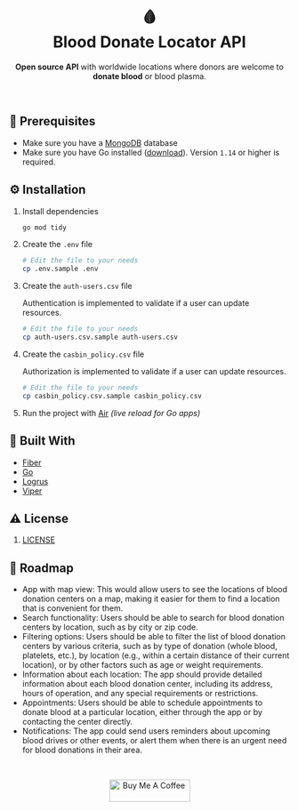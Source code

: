 <h1 align="center">🩸<br>Blood Donate Locator API</h1>
<p align="center">
	<b>Open source API</b> with worldwide locations where donors are welcome to <b>donate blood</b> or blood plasma.
</p>
<br>

## 👀 Prerequisites
- Make sure you have a [MongoDB](https://www.mongodb.com/) database
- Make sure you have Go installed ([download](https://go.dev/dl/)). Version `1.14` or higher is required.
## ⚙️ Installation


1. Install dependencies
	```sh
	go mod tidy
	```
2. Create the `.env` file

	```sh
	# Edit the file to your needs
	cp .env.sample .env
	```
3. Create the `auth-users.csv` file

	Authentication is implemented to validate if a user can update resources.
	```sh
	# Edit the file to your needs
	cp auth-users.csv.sample auth-users.csv
	```
4. Create the `casbin_policy.csv` file

	Authorization is implemented to validate if a user can update resources.
	```sh
	# Edit the file to your needs
	cp casbin_policy.csv.sample casbin_policy.csv
	```
5. Run the project with [Air](https://github.com/cosmtrek/air) *(live reload for Go apps)*


## 🔨 Built With

* [Fiber](https://github.com/gofiber/fiber)
* [Go](https://go.dev)
* [Logrus](https://github.com/sirupsen/logrus)
* [Viper](https://github.com/spf13/viper)

## ⚠️ License
1. [LICENSE](LICENSE)


## 👷 Roadmap
- App with map view: This would allow users to see the locations of blood donation centers on a map, making it easier for them to find a location that is convenient for them.
- Search functionality: Users should be able to search for blood donation centers by location, such as by city or zip code.
- Filtering options: Users should be able to filter the list of blood donation centers by various criteria, such as by type of donation (whole blood, platelets, etc.), by location (e.g., within a certain distance of their current location), or by other factors such as age or weight requirements.
- Information about each location: The app should provide detailed information about each blood donation center, including its address, hours of operation, and any special requirements or restrictions.
- Appointments: Users should be able to schedule appointments to donate blood at a particular location, either through the app or by contacting the center directly.
- Notifications: The app could send users reminders about upcoming blood drives or other events, or alert them when there is an urgent need for blood donations in their area.

<br>

<p align="center">
<a href="https://www.buymeacoffee.com/pejeio" target="_blank"><img src="https://cdn.buymeacoffee.com/buttons/v2/default-yellow.png" alt="Buy Me A Coffee" style="height: 40px !important;width: 145px !important;" ></a>
</p>
